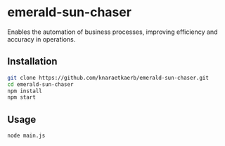 # emerald-sun-chaser

Enables the automation of business processes, improving efficiency and accuracy in operations.

## Installation

```bash
git clone https://github.com/knaraetkaerb/emerald-sun-chaser.git
cd emerald-sun-chaser
npm install
npm start
```

## Usage
```bash
node main.js
```

